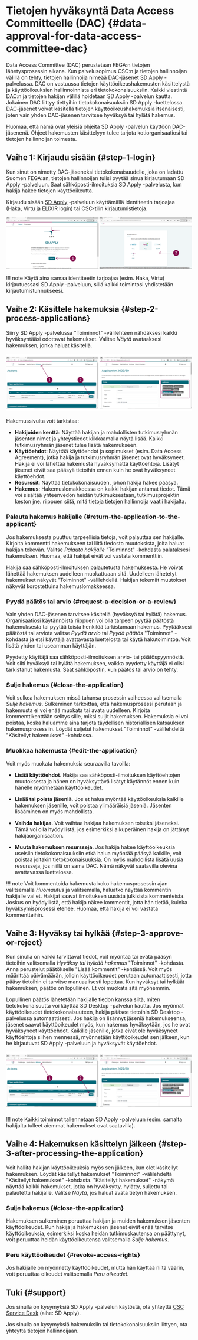 # Tietojen hyväksyntä Data Access Committeelle (DAC) {#data-approval-for-data-access-committee-dac}

Data Access Committee (DAC) perustetaan FEGA:n tietojen lähetysprosessin aikana. Kun palvelusopimus CSC:n ja tietojen hallinnoijan välillä on tehty, tietojen hallinnoija nimeää DAC-jäsenet SD Apply -palvelussa. DAC on vastuussa tietojen käyttöoikeushakemusten käsittelystä ja käyttöoikeuksien hallinnoinnista eri tietokokonaisuuksiin. Kaikki viestintä DAC:n ja tietojen hakijan välillä hoidetaan SD Apply -palvelun kautta. Jokainen DAC liittyy tiettyihin tietokokonaisuuksiin SD Apply -luettelossa. DAC-jäsenet voivat käsitellä tietojen käyttöoikeushakemuksia itsenäisesti, joten vain yhden DAC-jäsenen tarvitsee hyväksyä tai hylätä hakemus.

Huomaa, että nämä ovat yleisiä ohjeita SD Apply -palvelun käyttöön DAC-jäsenenä. Ohjeet hakemusten käsittelyyn tulee tarjota kotiorganisaatiosi tai tietojen hallinnoijan toimesta.

## Vaihe 1: Kirjaudu sisään {#step-1-login}

Kun sinut on nimetty DAC-jäseneksi tietokokonaisuudelle, joka on ladattu Suomen FEGA:an, tietojen hallinnoijan tulisi pyytää sinua kirjautumaan SD Apply -palveluun. Saat sähköposti-ilmoituksia SD Apply -palvelusta, kun hakija hakee tietojen käyttöoikeutta.

Kirjaudu sisään [SD Apply](https://sd-apply.csc.fi/) -palveluun käyttämällä identiteetin tarjoajaa (Haka, Virtu ja ELIXIR login) tai CSC-tilin kirjautumistietoja.

[![SD Apply -kirjautumissivu](images/apply/apply_login.png)](images/apply/apply_login.png)

!!! note
    Käytä aina samaa identiteetin tarjoajaa (esim. Haka, Virtu) kirjautuessasi SD Apply -palveluun, sillä kaikki toimintosi yhdistetään kirjautumistunnukseesi.

## Vaihe 2: Käsittele hakemuksia {#step-2-process-applications}

Siirry SD Apply -palvelussa "Toiminnot" -välilehteen nähdäksesi kaikki hyväksyntääsi odottavat hakemukset. Valitse *Näytä* avataaksesi hakemuksen, jonka haluat käsitellä.

[![SD Apply "Toiminnot" -välilehti ja hakemus](images/apply/apply_dac.png)](images/apply/apply_dac.png)

Hakemussivulta voit tarkistaa:

- **Hakijoiden kenttä**: Näyttää hakijan ja mahdollisten tutkimusryhmän jäsenten nimet ja yhteystiedot klikkaamalla näytä lisää. Kaikki tutkimusryhmän jäsenet tulee lisätä hakemukseen.
- **Käyttöehdot**: Näyttää käyttöehdot ja sopimukset (esim. Data Access Agreement), jotka hakija ja tutkimusryhmän jäsenet ovat hyväksyneet. Hakija ei voi lähettää hakemusta hyväksymättä käyttöehtoja. Lisätyt jäsenet eivät saa pääsyä tietoihin ennen kuin he ovat hyväksyneet käyttöehdot.
- **Resurssit**: Näyttää tietokokonaisuuden, johon hakija hakee pääsyä.
- **Hakemus**: Hakemuslomakkeessa on kaikki hakijan antamat tiedot. Tämä voi sisältää yhteenvedon heidän tutkimuksestaan, tutkimusprojektin keston jne. riippuen siitä, mitä tietoja tietojen hallinnoija vaatii hakijalta.

### Palauta hakemus hakijalle {#return-the-application-to-the-applicant}

Jos hakemuksesta puuttuu tarpeellisia tietoja, voit palauttaa sen hakijalle. Kirjoita kommentti hakemukseen tai liitä tiedosto muutoksista, joita haluat hakijan tekevän. Valitse *Palauta hakijalle* "Toiminnot" -kohdasta palataksesi hakemuksen. Huomaa, että hakijat eivät voi vastata kommenttiin.

Hakija saa sähköposti-ilmoituksen palautetusta hakemuksesta. He voivat lähettää hakemuksen uudelleen muokattuaan sitä. Uudelleen lähetetyt hakemukset näkyvät "Toiminnot" -välilehdellä. Hakijan tekemät muutokset näkyvät korostettuina hakemuslomakkeessa.

### Pyydä päätös tai arvio {#request-a-decision-or-a-review}

Vain yhden DAC-jäsenen tarvitsee käsitellä (hyväksyä tai hylätä) hakemus. Organisaatiosi käytännöistä riippuen voi olla tarpeen pyytää päätöstä hakemuksesta tai pyytää toista henkilöä tarkistamaan hakemus. Pyytääksesi päätöstä tai arviota valitse *Pyydä arvio* tai *Pyydä päätös* "Toiminnot" -kohdasta ja etsi käyttäjä avattavasta luettelosta tai käytä hakutoimintoa. Voit lisätä yhden tai useamman käyttäjän.

Pyydetty käyttäjä saa sähköposti-ilmoituksen arvio- tai päätöspyynnöstä. Voit silti hyväksyä tai hylätä hakemuksen, vaikka pyydetty käyttäjä ei olisi tarkistanut hakemusta. Saat sähköpostin, kun päätös tai arvio on tehty.

### Sulje hakemus {#close-the-application}

Voit sulkea hakemuksen missä tahansa prosessin vaiheessa valitsemalla *Sulje hakemus*. Sulkeminen tarkoittaa, että hakemusprosessi perutaan ja hakemusta ei voi enää muokata tai avata uudelleen. Kirjoita kommenttikenttään selitys sille, miksi suljit hakemuksen. Hakemuksia ei voi poistaa, koska haluamme aina tarjota täydellisen historiallisen katsauksen hakemusprosessiin. Löydät suljetut hakemukset "Toiminnot" -välilehdeltä "Käsitellyt hakemukset" -kohdassa.

### Muokkaa hakemusta {#edit-the-application}

Voit myös muokata hakemuksia seuraavilla tavoilla:

- **Lisää käyttöehdot**. Hakija saa sähköposti-ilmoituksen käyttöehtojen muutoksesta ja hänen on hyväksyttävä lisätyt käytännöt ennen kuin hänelle myönnetään käyttöoikeudet.

- **Lisää tai poista jäseniä**. Jos et halua myöntää käyttöoikeuksia kaikille hakemuksen jäsenille, voit poistaa ylimääräisiä jäseniä. Jäsenten lisääminen on myös mahdollista.

- **Vaihda hakijaa**. Voit vaihtaa hakijaa hakemuksen toiseksi jäseneksi. Tämä voi olla hyödyllistä, jos esimerkiksi alkuperäinen hakija on jättänyt hakijaorganisaation.

- **Muuta hakemuksen resursseja**. Jos hakija hakee käyttöoikeuksia useisiin tietokokonaisuuksiin etkä halua myöntää pääsyä kaikille, voit poistaa joitakin tietokokonaisuuksia. On myös mahdollista lisätä uusia resursseja, jos niillä on sama DAC. Nämä näkyvät saatavilla olevina avattavassa luettelossa.

!!! note
    Voit kommentoida hakemusta koko hakemusprosessin ajan valitsemalla *Huomautus* ja valitsemalla, haluatko näyttää kommentin hakijalle vai et. Hakijat saavat ilmoituksen uusista julkisista kommenteista. Joskus on hyödyllistä, että hakija näkee kommentit, jotta hän tietää, kuinka hyväksymisprosessi etenee. Huomaa, että hakija ei voi vastata kommentteihin.

## Vaihe 3: Hyväksy tai hylkää {#step-3-approve-or-reject}

Kun sinulla on kaikki tarvittavat tiedot, voit myöntää tai evätä pääsyn tietoihin valitsemalla *Hyväksy tai hylkää hakemus* "Toiminnot" -kohdasta. Anna perustelut päätökselle "Lisää kommentit" -kentässä. Voit myös määrittää päivämäärän, jolloin käyttöoikeudet perutaan automaattisesti, jotta pääsy tietoihin ei tarvitse manuaalisesti lopettaa. Kun hyväksyt tai hylkäät hakemuksen, päätös on lopullinen. Et voi muokata sitä myöhemmin.

Lopullinen päätös lähetetään hakijalle tiedon kanssa siitä, miten tietokokonaisuutta voi käyttää SD Desktop -palvelun kautta. Jos myönnät käyttöoikeudet tietokokonaisuuteen, hakija pääsee tietoihin SD Desktop -palvelussa automaattisesti. Jos hakija on lisännyt jäseniä hakemukseensa, jäsenet saavat käyttöoikeudet myös, kun hakemus hyväksytään, jos he ovat hyväksyneet käyttöehdot. Kaikille jäsenille, jotka eivät ole hyväksyneet käyttöehtoja siihen mennessä, myönnetään käyttöoikeudet sen jälkeen, kun he kirjautuvat SD Apply -palveluun ja hyväksyvät käyttöehdot.

[![SD Apply -hakemusten käsittely](images/fega/fega_dac.png)](images/fega/fega_dac.png)

!!! note
    Kaikki toiminnot tallennetaan SD Apply -palveluun (esim. samalta hakijalta tulleet aiemmat hakemukset ovat saatavilla).

## Vaihe 4: Hakemuksen käsittelyn jälkeen {#step-3-after-processing-the-application}

Voit hallita hakijan käyttöoikeuksia myös sen jälkeen, kun olet käsitellyt hakemuksen. Löydät käsitellyt hakemukset "Toiminnot" -välilehdeltä "Käsitellyt hakemukset" -kohdasta. "Käsitellyt hakemukset" -näkymä näyttää kaikki hakemukset, jotka on hyväksytty, hylätty, suljettu tai palautettu hakijalle. Valitse *Näytä*, jos haluat avata tietyn hakemuksen.

### Sulje hakemus {#close-the-application}

Hakemuksen sulkeminen peruuttaa hakijan ja muiden hakemuksen jäsenten käyttöoikeudet. Kun hakija ja hakemuksen jäsenet eivät enää tarvitse käyttöoikeuksia, esimerkiksi koska heidän tutkimuskautensa on päättynyt, voit peruuttaa heidän käyttöoikeutensa valitsemalla *Sulje hakemus*.

### Peru käyttöoikeudet {#revoke-access-rights}

Jos hakijalle on myönnetty käyttöoikeudet, mutta hän käyttää niitä väärin, voit peruuttaa oikeudet valitsemalla *Peru oikeudet*.

## Tuki {#support}

Jos sinulla on kysymyksiä SD Apply -palvelun käytöstä, ota yhteyttä [CSC Service Desk](../../support/contact.md) (aihe: SD Apply).

Jos sinulla on kysymyksiä hakemuksiin tai tietokokonaisuuksiin liittyen, ota yhteyttä tietojen hallinnoijaan.